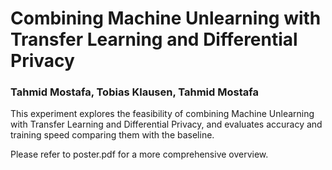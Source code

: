 # Combining Machine Unlearning with Transfer Learning and Differential Privacy
### Tahmid Mostafa, Tobias Klausen, Tahmid Mostafa
This experiment explores the feasibility of combining Machine Unlearning with Transfer Learning and Differential Privacy, and evaluates accuracy and training speed comparing them with the baseline.

Please refer to poster.pdf for a more comprehensive overview.
